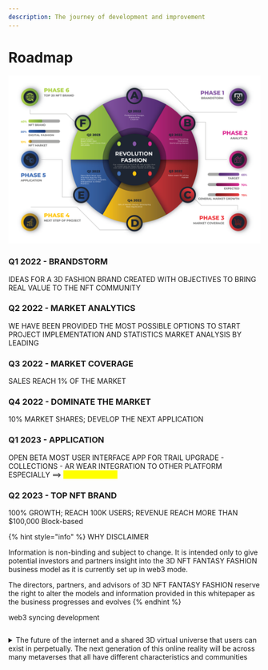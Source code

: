 ```yaml
---
description: The journey of development and improvement
---
```


# Roadmap

![](../.gitbook/assets/roadmap222-1-1024x674.png)

### Q1 2022 - BRANDSTORM

IDEAS FOR A 3D FASHION BRAND CREATED WITH OBJECTIVES TO BRING REAL VALUE TO THE NFT COMMUNITY

### Q2 2022 - MARKET ANALYTICS

WE HAVE BEEN PROVIDED THE MOST POSSIBLE OPTIONS TO START PROJECT IMPLEMENTATION AND STATISTICS MARKET ANALYSIS BY LEADING

### Q3 2022 - MARKET COVERAGE

SALES REACH 1% OF THE MARKET

### Q4 2022 - DOMINATE THE MARKET

10% MARKET SHARES; DEVELOP THE NEXT APPLICATION

### Q1 2023 - APPLICATION

OPEN BETA MOST USER INTERFACE APP FOR TRAIL UPGRADE - COLLECTIONS - AR WEAR INTEGRATION TO OTHER PLATFORM\
ESPECIALLY ==> _<mark style="color:yellow;">**WEAR TO EARN**</mark>_

### Q2 2023 - TOP NFT BRAND

100% GROWTH; REACH 100K USERS; REVENUE REACH MORE THAN $100,000 Block-based

{% hint style="info" %}
WHY DISCLAIMER

Information is non-binding and subject to change. It is intended only to give potential investors and partners insight into the 3D NFT FANTASY FASHION business model as it is currently set up in web3 mode.&#x20;

The directors, partners, and advisors of 3D NFT FANTASY FASHION reserve the right to alter the models and information provided in this whitepaper as the business progresses and evolves
{% endhint %}

web3 syncing development​

```
```

<details>

<summary>The future of the internet and a shared 3D virtual universe that users can exist in perpetually. The next generation of this online reality will be across many metaverses that all have different characteristics and communities</summary>

```
```

</details>
